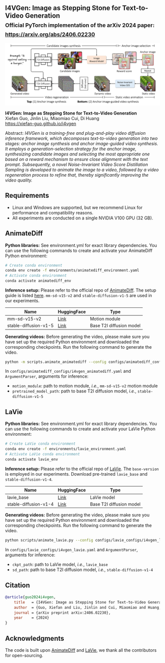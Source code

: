 ## I4VGen: Image as Stepping Stone for Text-to-Video Generation<br><sub>Official PyTorch implementation of the arXiv 2024 paper: https://arxiv.org/abs/2406.02230</sub>

![I4VGen](./docs/i4vgen.png)

**I4VGen: Image as Stepping Stone for Text-to-Video Generation**<br>
Xiefan Guo, Jinlin Liu, Miaomiao Cui, Di Huang<br>
https://xiefan-guo.github.io/i4vgen<br>

Abstract: *I4VGen is a training-free and plug-and-play video diffusion inference framework, which decomposes text-to-video generation into two stages: anchor image synthesis and anchor image-guided video synthesis. It employs a generation-selection strategy for the anchor image, synthesizing candidate images and selecting the most appropriate one based on a reward mechanism to ensure close alignment with the text prompt. Subsequently, a novel Noise-Invariant Video Score Distillation Sampling is developed to animate the image to a video, followed by a video regeneration process to refine that, thereby significantly improving the video quality.*

## Requirements

* Linux and Windows are supported, but we recommend Linux for performance and compatibility reasons.
* All experiments are conducted on a single NVIDIA V100 GPU (32 GB).

## AnimateDiff

**Python libraries:** See environment.yml for exact library dependencies. You can use the following commands to create and activate your AnimateDiff Python environment:

```.bash
# Create conda environment
conda env create -f environments/animatediff_environment.yaml
# Activate conda environment
conda activate animatediff_env
```

**Inference setup:** Please refer to the official repo of [AnimateDiff](https://github.com/guoyww/AnimateDiff). The setup guide is listed [here](https://github.com/guoyww/AnimateDiff/blob/main/__assets__/docs/animatediff.md). `mm-sd-v15-v2` and `stable-diffusion-v1-5` are used in our experiments.

| Name                  | HuggingFace                                                   | Type                      |
| --------------------- | ------------------------------------------------------------- | ------------------------- |
| mm-sd-v15-v2          | [Link](https://huggingface.co/guoyww/animatediff)             | Motion module             |
| stable-diffusion-v1-5 | [Link](https://huggingface.co/runwayml/stable-diffusion-v1-5) | Base T2I diffusion model  |

**Generating videos:**  Before generating the video, please make sure you have set up the required Python environment and downloaded the corresponding checkpoints. Run the following command to generate the video.
```.bash
python -m scripts.animate_animatediff --config configs/animatediff_configs/i4vgen_animatediff.yaml
```

In `configs/animatediff_configs/i4vgen_animatediff.yaml` and `ArgumentParser`, arguments for inference:

* `motion_module`: path to motion module, *i.e.*, `mm-sd-v15-v2` motion module
* `pretrained_model_path`: path to base T2I diffusion model, *i.e.*, `stable-diffusion-v1-5`

## LaVie

**Python libraries:** See environment.yml for exact library dependencies. You can use the following commands to create and activate your LaVie Python environment:

```.bash
# Create LaVie conda environment
conda env create -f environments/lavie_environment.yaml
# Activate LaVie conda environment
conda activate lavie_env
```

**Inference setup:** Please refer to the official repo of [LaVie](https://github.com/Vchitect/LaVie). The `base-version` is employed in our experiments. Download pre-trained `lavie_base` and `stable-diffusion-v1-4`.

| Name                  | HuggingFace                                                   | Type                      |
| --------------------- | ------------------------------------------------------------- | ------------------------- |
| lavie_base            | [Link](https://huggingface.co/Vchitect/LaVie)                 | LaVie model               |
| stable-diffusion-v1-4 | [Link](https://huggingface.co/CompVis/stable-diffusion-v1-4)  | Base T2I diffusion model  |

**Generating videos:**   Before generating the video, please make sure you have set up the required Python environment and downloaded the corresponding checkpoints. Run the following command to generate the video.
```.bash
python scripts/animate_lavie.py --config configs/lavie_configs/i4vgen_lavie.yaml
```

In `configs/lavie_configs/i4vgen_lavie.yaml` and `ArgumentParser`, arguments for inference:

* `ckpt_path`: path to LaVie model, *i.e.*, `lavie_base` 
* `sd_path`: path to base T2I diffusion model, *i.e.*, `stable-diffusion-v1-4`

## Citation

```bibtex
@article{guo2024i4vgen,
    title   = {I4VGen: Image as Stepping Stone for Text-to-Video Generation},
    author  = {Guo, Xiefan and Liu, Jinlin and Cui, Miaomiao and Huang, Di},
    journal = {arXiv preprint arXiv:2406.02230},
    year    = {2024}
}
```

## Acknowledgments

The code is built upon [AnimateDiff](https://github.com/guoyww/AnimateDiff) and [LaVie](https://github.com/Vchitect/LaVie), we thank all the contributors for open-sourcing.